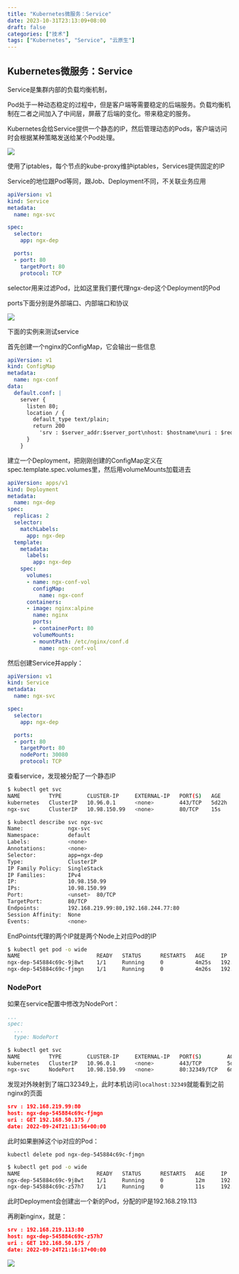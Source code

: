 ```yaml
---
title: "Kubernetes微服务：Service"
date: 2023-10-31T23:13:09+08:00
draft: false
categories: ["技术"]
tags: ["Kubernetes", "Service", "云原生"]
---
```


## Kubernetes微服务：Service

Service是集群内部的负载均衡机制，

Pod处于一种动态稳定的过程中，但是客户端等需要稳定的后端服务。负载均衡机制在二者之间加入了中间层，屏蔽了后端的变化。带来稳定的服务。


Kubernetes会给Service提供一个静态的IP，然后管理动态的Pods，客户端访问时会根据某种策略发送给某个Pod处理。


![](https://d33wubrfki0l68.cloudfront.net/27b2978647a8d7bdc2a96b213f0c0d3242ef9ce0/e8c9b/images/docs/services-iptables-overview.svg)

使用了iptables，每个节点的kube-proxy维护iptables，Services提供固定的IP

Service的地位跟Pod等同，跟Job、Deployment不同，不关联业务应用

```yaml
apiVersion: v1
kind: Service
metadata:
  name: ngx-svc

spec:
  selector:
    app: ngx-dep

  ports:
  - port: 80
    targetPort: 80
    protocol: TCP
```

selector用来过滤Pod，比如这里我们要代理ngx-dep这个Deployment的Pod

ports下面分别是外部端口、内部端口和协议

![](https://res.cloudinary.com/dbmkzs2ez/image/upload/v1664051086/k8s-service-1.png)

下面的实例来测试service

首先创建一个nginx的ConfigMap，它会输出一些信息

```yaml
apiVersion: v1
kind: ConfigMap
metadata:
  name: ngx-conf
data:
  default.conf: |
    server {
      listen 80;
      location / {
        default_type text/plain;
        return 200
          'srv : $server_addr:$server_port\nhost: $hostname\nuri : $request_method $host $request_uri\ndate: $time_iso8601\n';
      }
    }
```

建立一个Deployment，把刚刚创建的ConfigMap定义在spec.template.spec.volumes里，然后用volumeMounts加载进去

```yaml
apiVersion: apps/v1
kind: Deployment
metadata:
  name: ngx-dep
spec:
  replicas: 2
  selector:
    matchLabels:
      app: ngx-dep
  template:
    metadata:
      labels:
        app: ngx-dep
    spec:
      volumes:
      - name: ngx-conf-vol
        configMap:
          name: ngx-conf
      containers:
      - image: nginx:alpine
        name: nginx
        ports:
        - containerPort: 80
        volumeMounts:
        - mountPath: /etc/nginx/conf.d
          name: ngx-conf-vol
```

然后创建Service并apply：

```yaml
apiVersion: v1
kind: Service
metadata:
  name: ngx-svc

spec:
  selector:
    app: ngx-dep

  ports:
  - port: 80
    targetPort: 80
    nodePort: 30080
    protocol: TCP
```

查看service，发现被分配了一个静态IP

```bash
$ kubectl get svc
NAME         TYPE        CLUSTER-IP     EXTERNAL-IP   PORT(S)   AGE
kubernetes   ClusterIP   10.96.0.1      <none>        443/TCP   5d22h
ngx-svc      ClusterIP   10.98.150.99   <none>        80/TCP    15s
```

```bash
$ kubectl describe svc ngx-svc
Name:              ngx-svc
Namespace:         default
Labels:            <none>
Annotations:       <none>
Selector:          app=ngx-dep
Type:              ClusterIP
IP Family Policy:  SingleStack
IP Families:       IPv4
IP:                10.98.150.99
IPs:               10.98.150.99
Port:              <unset>  80/TCP
TargetPort:        80/TCP
Endpoints:         192.168.219.99:80,192.168.244.77:80
Session Affinity:  None
Events:            <none>
```

EndPoints代理的两个IP就是两个Node上对应Pod的IP

```bash
$ kubectl get pod -o wide
NAME                        READY   STATUS      RESTARTS   AGE     IP                NODE             NOMINATED NODE   READINESS GATES
ngx-dep-545884c69c-9j8wt    1/1     Running     0          4m25s   192.168.244.77    engine-macmini   <none>           <none>
ngx-dep-545884c69c-fjmgn    1/1     Running     0          4m26s   192.168.219.99    master           <none>           <none>
```

### NodePort


如果在service配置中修改为NodePort：

```yaml
...
spec:
  ...
  type: NodePort
```

```bash
$ kubectl get svc
NAME         TYPE        CLUSTER-IP     EXTERNAL-IP   PORT(S)        AGE
kubernetes   ClusterIP   10.96.0.1      <none>        443/TCP        5d22h
ngx-svc      NodePort    10.98.150.99   <none>        80:32349/TCP   6m58s
```

发现对外映射到了端口32349上，此时本机访问`localhost:32349`就能看到之前nginx的页面

```json
srv : 192.168.219.99:80
host: ngx-dep-545884c69c-fjmgn
uri : GET 192.168.50.175 /
date: 2022-09-24T21:13:56+00:00
```

此时如果删掉这个ip对应的Pod：

```
kubectl delete pod ngx-dep-545884c69c-fjmgn
```

```bash
$ kubectl get pod -o wide
NAME                        READY   STATUS      RESTARTS   AGE     IP                NODE             NOMINATED NODE   READINESS GATES
ngx-dep-545884c69c-9j8wt    1/1     Running     0          12m     192.168.244.77    engine-macmini   <none>           <none>
ngx-dep-545884c69c-z57h7    1/1     Running     0          11s     192.168.219.113   master           <none>           <none>
```

此时Deployment会创建出一个新的Pod，分配的IP是192.168.219.113

再刷新nginx，就是：

```json
srv : 192.168.219.113:80
host: ngx-dep-545884c69c-z57h7
uri : GET 192.168.50.175 /
date: 2022-09-24T21:16:17+00:00
```

![](https://res.cloudinary.com/dbmkzs2ez/image/upload/v1664054313/k8s-service-2.png)
